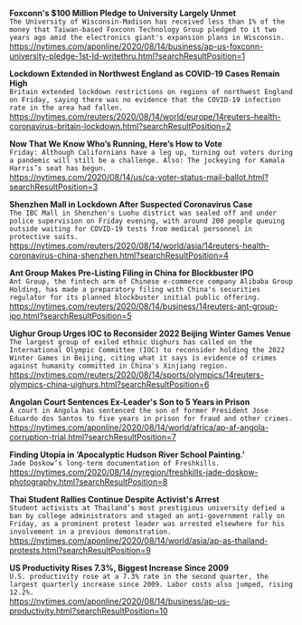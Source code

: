 **Foxconn's $100 Million Pledge to University Largely Unmet**\
`The University of Wisconsin-Madison has received less than 1% of the money that Taiwan-based Foxconn Technology Group pledged to it two years ago amid the electronics giant's expansion plans in Wisconsin.`\
https://nytimes.com/aponline/2020/08/14/business/ap-us-foxconn-university-pledge-1st-ld-writethru.html?searchResultPosition=1

**Lockdown Extended in Northwest England as COVID-19 Cases Remain High**\
`Britain extended lockdown restrictions on regions of northwest England on Friday, saying there was no evidence that the COVID-19 infection rate in the area had fallen.`\
https://nytimes.com/reuters/2020/08/14/world/europe/14reuters-health-coronavirus-britain-lockdown.html?searchResultPosition=2

**Now That We Know Who’s Running, Here’s How to Vote**\
`Friday: Although Californians have a leg up, turning out voters during a pandemic will still be a challenge. Also: The jockeying for Kamala Harris’s seat has begun.`\
https://nytimes.com/2020/08/14/us/ca-voter-status-mail-ballot.html?searchResultPosition=3

**Shenzhen Mall in Lockdown After Suspected Coronavirus Case**\
`The IBC Mall in Shenzhen's Luohu district was sealed off and under police supervision on Friday evening, with around 200 people queuing outside waiting for COVID-19 tests from medical personnel in protective suits.`\
https://nytimes.com/reuters/2020/08/14/world/asia/14reuters-health-coronavirus-china-shenzhen.html?searchResultPosition=4

**Ant Group Makes Pre-Listing Filing in China for Blockbuster IPO**\
`Ant Group, the fintech arm of Chinese e-commerce company Alibaba Group Holding, has made a preparatory filing with China's securities regulator for its planned blockbuster initial public offering.`\
https://nytimes.com/reuters/2020/08/14/business/14reuters-ant-group-ipo.html?searchResultPosition=5

**Uighur Group Urges IOC to Reconsider 2022 Beijing Winter Games Venue**\
`The largest group of exiled ethnic Uighurs has called on the International Olympic Committee (IOC) to reconsider holding the 2022 Winter Games in Beijing, citing what it says is evidence of crimes against humanity committed in China's Xinjiang region.`\
https://nytimes.com/reuters/2020/08/14/sports/olympics/14reuters-olympics-china-uighurs.html?searchResultPosition=6

**Angolan Court Sentences Ex-Leader's Son to 5 Years in Prison**\
`A court in Angola has sentenced the son of former President Jose Eduardo dos Santos to five years in prison for fraud and other crimes.`\
https://nytimes.com/aponline/2020/08/14/world/africa/ap-af-angola-corruption-trial.html?searchResultPosition=7

**Finding Utopia in ‘Apocalyptic Hudson River School Painting.’**\
`Jade Doskow’s long-term documentation of Freshkills.`\
https://nytimes.com/2020/08/14/nyregion/freshkills-jade-doskow-photography.html?searchResultPosition=8

**Thai Student Rallies Continue Despite Activist's Arrest**\
`Student activists at Thailand’s most prestigious university defied a ban by college administrators and staged an anti-government rally on Friday, as a prominent protest leader was arrested elsewhere for his involvement in a previous demonstration.`\
https://nytimes.com/aponline/2020/08/14/world/asia/ap-as-thailand-protests.html?searchResultPosition=9

**US Productivity Rises 7.3%, Biggest Increase Since 2009**\
`U.S. productivity rose at a 7.3% rate in the second quarter, the largest quarterly increase since 2009. Labor costs also jumped, rising 12.2%.`\
https://nytimes.com/aponline/2020/08/14/business/ap-us-productivity.html?searchResultPosition=10

